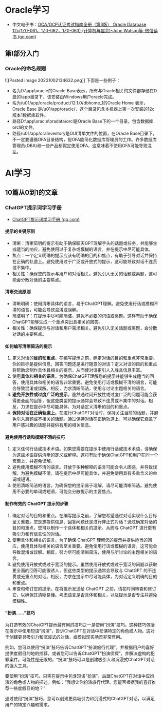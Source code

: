 # Oracle学习
- 中文电子书：[OCA/OCP认证考试指南全册（第3版） Oracle Database 12c(1Z0-061，1Z0-062，1Z0-063) (计算机与信息)-John Watson等-微信读书 (qq.com)](https://weread.qq.com/web/reader/3ee329b0719dacdd3ee96bdkc51323901dc51ce410c121b)
## 第I部分入门
### Oracle的命名规则
![[Pasted image 20231002134632.png]]
下面是一些例子：
- 名为D:\\app\\oracle的Oracle Base表示，所有与Oracle相关的文件都存储在D盘的\app目录下，该安装由Windows用户oracle完成。
- 名为/u01/app/oracle/product/12.1.0/dbhome_1的Oracle Home 表示，Oracle Base 是/u01/app/oracle/，这个目录包含本机器上第一次安装的12c版本1数据库软件。
- 路径D:\\app\\oracle\\oradata\\orcl是Oracle Base下的一个目录，包含数据库orcl的文件。
- 路径/u01/app/oraInventory是OUI清单文件的位置，在Oracle Base目录下。不一定要遵循OFA目录结构，但OFA能简化数据库管理员的工作。许多数据库管理员(DBA)和一些产品都假定使用OFA，这意味着不使用OFA可能导致混乱。
# AI学习
## 10篇从0到1的文章
### ChatGPT提示词学习手册
- [ChatGPT提示词学习手册 (qq.com)](https://mp.weixin.qq.com/s/C2zYGGVzcoCippNzf30-Jg)
#### 提示的关键原则
- 清晰：清晰简明的提示有助于确保聊天GPT理解手头的话题或任务，并能够生成适当的响应。避免使用过于复杂或模糊的语言，并在提示中尽可能具体。
- 焦点：一个定义明确的提示应该有明确的目的和焦点，有助于引导对话并保持在正确的轨道上。避免使用过于广泛或开放式的提示，这可能导致对话不连贯或不集中。
- 相关性：确保您的提示与用户和对话相关。避免引入无关的话题或离题，这可能会分散对话的主要焦点。
#### 清晰交流原则
- 清晰明确：使用清晰具体的语言，易于ChatGPT理解。避免使用行话或模糊不清的语言，可能会导致混淆或误解。
- 简洁明了：在提示中尽可能简洁，避免不必要的词语或离题。这样有助于确保ChatGPT能够生成一个重点突出且相关的回答。
- 相关性：确保提示与对话和用户需求相关。避免引入无关话题或离题，会分散对话的主要焦点。
#### 如何编写清晰简洁的提示
1. 定义对话的**目的**和**重点**。在编写提示之前，确定对话的目的和重点非常重要。你的目标是提供信息，回答问题还是进行随意的对话？定义对话的目的和重点将帮助您制作具体且相关的提示，从而使对话更引人入胜且信息丰富。
2. 使用**具体**和**相关的语言**。为确保ChatGPT理解您的提示并能够生成适当的回答，使用具体和相关的语言非常重要。避免使用行话或模糊不清的语言，可能会导致混淆或误解。相反，力求清晰简洁，使用与讨论主题相关的语言。
3. **避免开放性或过度广泛的提示**。虽然通过问开放性或过度广泛的问题可能会获得更全面的回答，但这些类型的提示通常会导致不连贯或不集中的对话。相反，力求在提示中尽可能具体，为对话定义清晰的目的和重点。
4. **保持对话在正确轨道上**。在进行ChatGPT对话时，保持关注当前的话题，并避免引入离题或不相关的话题。通过保持对话在正确轨道上，可以确保它涵盖了用户感兴趣的话题并提供有用的相关信息。
#### 避免使用行话和模糊不清的技巧
1. 定义任何行话或技术术语。如果您需要在提示中使用行话或技术术语，请确保为这些术语提供清晰的定义或解释。这将有助于确保ChatGPT和用户在同一个页面上，并避免误解。
2. 避免使用模糊不清的语言。开放于多种解释的语言可能会令人困惑，并导致误解。为避免模糊不清，请在提示中尽可能具体，并避免使用具有多重含义的单词或短语。
3. 使用清晰简洁的语言。为确保您的提示易于理解，请尽可能清晰简洁。避免使用不必要的单词或短语，可能会分散提示的主要焦点。
#### 制作有效的 ChatGPT 提示的步骤
1. 确定对话的目的和重点。在编写提示之前，了解您希望通过对话实现什么目标至关重要。您是想提供信息、回答问题还是进行非正式对话？通过确定对话的目的和重点，您可以制作一个具体和相关的提示，从而与 ChatGPT 进行更有吸引力和有信息性的对话。
2. 使用具体和相关的语言。为了确保 ChatGPT 理解您的提示并提供适当的回应，使用具体和相关的语言至关重要。避免使用行话或模糊的语言，这可能会导致混淆或误解。相反，努力尽可能清晰简洁，使用与所讨论的主题相关的语言。
3. 避免使用开放式或过于宽泛的提示。虽然使用开放式或过于宽泛的问题以获取更全面的回答可能很诱人，但这些类型的提示通常会导致与 ChatGPT 的不连贯或无重点的对话。相反，力求在提示中尽可能具体，为对话定义明确的目的和重点。
4. 审查和修订您的提示。在将提示发送给 ChatGPT 之前，请花时间审查和修订它，以确保其清晰易懂。考虑语言是否具体和相关，以及提示是否专注并避免模糊性。
#### “扮演……”技巧
为打造有效的ChatGPT提示最有用的技巧之一是使用“扮演”技巧。这种技巧包括在提示中使用短语“扮演”，告诉ChatGPT在对话中扮演特定的角色或人物。这对于创建更具吸引力和沉浸式的对话，或模拟现实场景非常有用。  

例如，您可以使用“扮演”技巧告诉ChatGPT“扮演旅行代理”，并根据用户的喜好提供度假目的地的推荐。或者您可以告诉ChatGPT“扮演侦探”，并解决虚构的犯罪案件。可能性是无限的，“扮演”技巧可以是创建吸引人和沉浸式ChatGPT对话的强大工具。  

要使用“扮演”技巧，只需在提示中包含短语“扮演”，后跟ChatGPT在对话中应扮演的角色或人物的描述。例如：“我想让你扮演旅行代理。您能否根据我的喜好推荐一些度假目的地？”  

通过使用“扮演”技巧，您可以创建更具吸引力和沉浸式的ChatGPT对话，以满足用户的特定兴趣和需求。
